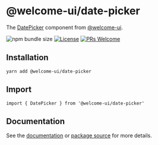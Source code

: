 # @welcome-ui/date-picker

The [DatePicker](https://welcome-ui.com/fields/date-picker) component from [@welcome-ui](https://welcome-ui.com).

![npm bundle size](https://img.shields.io/bundlephobia/minzip/@welcome-ui/date-picker) [![License](https://img.shields.io/npm/l/welcome-ui.svg)](https://github.com/WTTJ/welcome-ui/blob/master/LICENSE) [![PRs Welcome](https://img.shields.io/badge/PRs-welcome-mediumspringgreen.svg)](ttps://github.com/WTTJ/welcome-ui/blob/master/CONTRIBUTING.md)

## Installation

    yarn add @welcome-ui/date-picker

## Import

    import { DatePicker } from '@welcome-ui/date-picker'

## Documentation

See the [documentation](https://welcome-ui.com/fields/date-picker) or [package source](https://github.com/WTTJ/welcome-ui/tree/master/packages/DatePicker) for more details.

